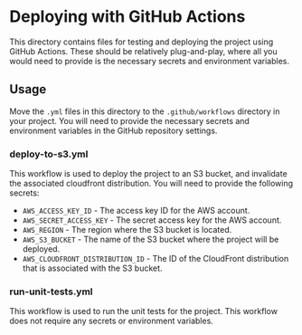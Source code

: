 ﻿# Deploying with GitHub Actions
This directory contains files for testing and deploying the project using GitHub Actions.  These should be relatively plug-and-play, where all you would need to provide is the necessary secrets and environment variables.

## Usage

Move the `.yml` files in this directory to the `.github/workflows` directory in your project.  You will need to provide the necessary secrets and environment variables in the GitHub repository settings.

### deploy-to-s3.yml

This workflow is used to deploy the project to an S3 bucket, and invalidate the associated cloudfront distribution.  You will need to provide the following secrets:

- `AWS_ACCESS_KEY_ID` - The access key ID for the AWS account.
- `AWS_SECRET_ACCESS_KEY` - The secret access key for the AWS account.
- `AWS_REGION` - The region where the S3 bucket is located.
- `AWS_S3_BUCKET` - The name of the S3 bucket where the project will be deployed.
- `AWS_CLOUDFRONT_DISTRIBUTION_ID` - The ID of the CloudFront distribution that is associated with the S3 bucket.


### run-unit-tests.yml

This workflow is used to run the unit tests for the project.  This workflow does not require any secrets or environment variables. 